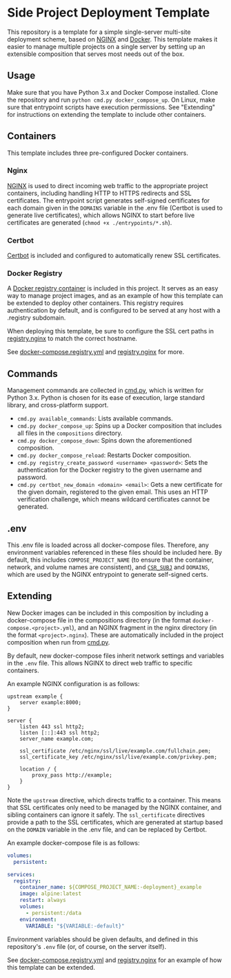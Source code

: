 # Side Project Deployment Template

This repository is a template for a simple single-server multi-site deployment scheme, based on [NGINX](https://nginx.org/) and [Docker](https://docs.docker.com/compose/). This template makes it easier to manage multiple projects on a single server by setting up an extensible composition that serves most needs out of the box.

## Usage

Make sure that you have Python 3.x and Docker Compose installed. Clone the repository and run `python cmd.py docker_compose_up`. On Linux, make sure that entrypoint scripts have execution permissions. See "Extending" for instructions on extending the template to include other containers.

## Containers

This template includes three pre-configured Docker containers.

### Nginx

[NGINX](https://hub.docker.com/_/nginx) is used to direct incoming web traffic to the appropriate project containers, including handling HTTP to HTTPS redirects and SSL certificates. The entrypoint script generates self-signed certificates for each domain given in the `DOMAINS` variable in the .env file (Certbot is used to generate live certificates), which allows NGINX to start before live certificates are generated (`chmod +x ./entrypoints/*.sh`).

### Certbot

[Certbot](https://hub.docker.com/r/certbot/certbot) is included and configured to automatically renew SSL certificates.

### Docker Registry

A [Docker registry container](https://hub.docker.com/_/registry) is included in this project. It serves as an easy way to manage project images, and as an example of how this template can be extended to deploy other containers. This registry requires authentication by default, and is configured to be served at any host with a .registry subdomain.

When deploying this template, be sure to configure the SSL cert paths in [registry.nginx](./nginx/registry.nginx) to match the correct hostname.

See [docker-compose.registry.yml](./compositions/docker-compose.registry.yml) and [registry.nginx](./nginx/registry.nginx) for more.

## Commands

Management commands are collected in [cmd.py](./cmd.py), which is written for Python 3.x. Python is chosen for its ease of execution, large standard library, and cross-platform support.

- `cmd.py available_commands`: Lists available commands.
- `cmd.py docker_compose_up`: Spins up a Docker composition that includes all files in the `compositions` directory.
- `cmd.py docker_compose_down`: Spins down the aforementioned composition.
- `cmd.py docker_compose_reload`: Restarts Docker composition.
- `cmd.py registry_create_password <username> <password>`: Sets the authentication for the Docker registry to the given username and password.
- `cmd.py certbot_new_domain <domain> <email>`: Gets a new certificate for the given domain, registered to the given email. This uses an HTTP verification challenge, which means wildcard certificates cannot be generated.

## .env

This .env file is loaded across all docker-compose files. Therefore, any environment variables referenced in these files should be included here. By default, this includes `COMPOSE_PROJECT_NAME` (to ensure that the container, network, and volume names are consistent), and [`CSR_SUBJ`](https://www.openssl.org/docs/man1.0.2/man1/openssl-req.html) and `DOMAINS`, which are used by the NGINX entrypoint to generate self-signed certs.

## Extending

New Docker images can be included in this composition by including a docker-compose file in the compositions directory (in the format `docker-compose.<project>.yml`), and an NGINX fragment in the nginx directory (in the format `<project>.nginx`). These are automatically included in the project composition when run from [cmd.py](./cmd.py).

By default, new docker-compose files inherit network settings and variables in the `.env` file. This allows NGINX to direct web traffic to specific containers.

An example NGINX configuration is as follows:

```nginx
upstream example {
	server example:8000;
}

server {
	listen 443 ssl http2;
	listen [::]:443 ssl http2;
	server_name example.com;

	ssl_certificate /etc/nginx/ssl/live/example.com/fullchain.pem;
	ssl_certificate_key /etc/nginx/ssl/live/example.com/privkey.pem;

	location / {
		proxy_pass http://example;
	}
}
```

Note the `upstream` directive, which directs traffic to a container. This means that SSL certificates only need to be managed by the NGINX container, and sibling containers can ignore it safely. The `ssl_certificate` directives provide a path to the SSL certificates, which are generated at startup based on the `DOMAIN` variable in the .env file, and can be replaced by Certbot.

An example docker-compose file is as follows:

```yaml
volumes:
  persistent:

services:
  registry:
    container_name: ${COMPOSE_PROJECT_NAME:-deployment}_example
    image: alpine:latest
    restart: always
    volumes:
      - persistent:/data
    environment:
      VARIABLE: "${VARIABLE:-default}"
```

Environment variables should be given defaults, and defined in this repository's `.env` file (or, of course, on the server itself).

See [docker-compose.registry.yml](./compositions/docker-compose.registry.yml) and [registry.nginx](./nginx/registry.nginx) for an example of how this template can be extended.

